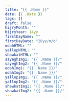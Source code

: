 ```yaml
---
title: "{{ .Name }}"
date: {{ .Date }}
tags: []
draft: false
hijryMonth: ""
hijryYear: 14yy
firstDayName: ""
firstDayDate: "20yy/m/d"
odahHTML: ""
yallopHTML: ""
shawkatHTML: ""
sayeghImg1: "{{ .Name }}/"
sayeghImg2: "{{ .Name }}/"
odahImg1: "{{ .Name }}/"
odahImg2: "{{ .Name }}/"
yallopImg1: "{{ .Name }}/"
yallopImg2: "{{ .Name }}/"
shawkatImg1: "{{ .Name }}/"
shawkatImg2: "{{ .Name }}/"
---
```


